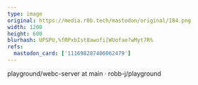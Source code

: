 ```yaml
---
type: image
original: https://media.r0b.tech/mastodon/original/184.png
width: 1200
height: 600
blurhash: UPSPU,%fRPxbIst8awofi[WUofae?wMyt7R%
refs:
  mastodon_card: ['111698287406062479']
---
```


playground/webc-server at main · robb-j/playground
